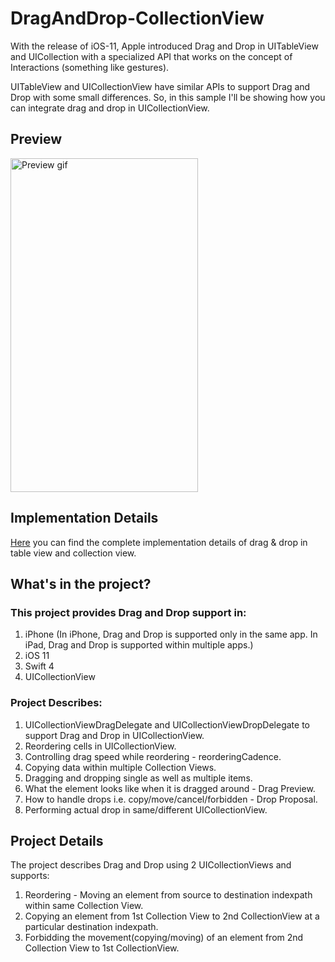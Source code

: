 # DragAndDrop-CollectionView

With the release of iOS-11, Apple introduced Drag and Drop in UITableView and UICollection with a specialized API that works on the concept of Interactions (something like gestures). 

UITableView and UICollectionView have similar APIs to support Drag and Drop with some small differences. So, in this sample I'll be showing how you can integrate drag and drop in UICollectionView.

## Preview
<img src="https://github.com/pgpt10/DragAndDrop-CollectionView/blob/master/DragDrop.gif"  width='300' height='534' alt="Preview gif">

## Implementation Details

<a href="https://medium.com/@p.gpt10/drag-it-drop-it-in-collection-table-ios-11-6bd28795b313">Here</a> you can find the complete implementation details of drag & drop in table view and collection view.

## What's in the project?

### This project provides Drag and Drop support in:
1. iPhone (In iPhone, Drag and Drop is supported only in the same app. In iPad, Drag and Drop is supported within multiple apps.)
2. iOS 11
3. Swift 4
4. UICollectionView

### Project Describes:
1. UICollectionViewDragDelegate and UICollectionViewDropDelegate to support Drag and Drop in UICollectionView.
2. Reordering cells in UICollectionView.
3. Controlling drag speed while reordering - reorderingCadence.
4. Copying data within multiple Collection Views.
5. Dragging and dropping single as well as multiple items.
6. What the element looks like when it is dragged around - Drag Preview.
7. How to handle drops i.e. copy/move/cancel/forbidden - Drop Proposal.
8. Performing actual drop in same/different UICollectionView.

## Project Details
The project describes Drag and Drop using 2 UICollectionViews and supports:
1. Reordering - Moving an element from source to destination indexpath within same Collection View.
2. Copying an element from 1st Collection View to 2nd CollectionView at a particular destination indexpath.
3. Forbidding the movement(copying/moving) of an element from 2nd Collection View to 1st CollectionView. 

